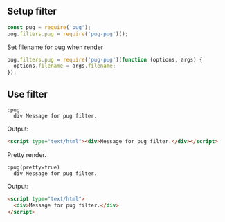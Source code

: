 ## Setup filter

```javascript
const pug = require('pug');
pug.filters.pug = require('pug-pug')();
```

Set filename for pug when render

```javascript
pug.filters.pug = require('pug-pug')(function (options, args) {
  options.filename = args.filename;
});
```

## Use filter

```pug
:pug
  div Message for pug filter.
```

Output:

```html
<script type="text/html"><div>Message for pug filter.</div></script>
```

Pretty render.

```pug
:pug(pretty=true)
  div Message for pug filter.
```

Output:

```html
<script type="text/html">
  <div>Message for pug filter.</div>
</script>
```
